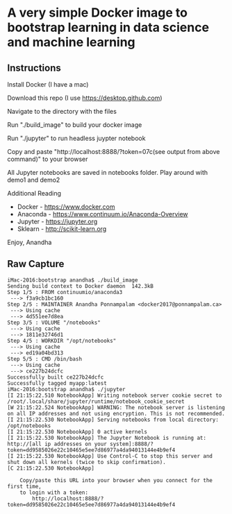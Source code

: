 # A very simple Docker image to bootstrap learning in data science and machine learning

## Instructions

Install Docker (I have a mac)

Download this repo (I use https://desktop.github.com)

Navigate to the directory with the files

Run "./build_image" to build your docker image

Run "./jupyter" to run headless juypter notebook

Copy and paste "http://localhost:8888/?token=07c(see output from above command)" to your browser

All Jupyter notebooks are saved in notebooks folder. Play around with demo1 and demo2

Additional Reading
 - Docker   - https://www.docker.com
 - Anaconda - https://www.continuum.io/Anaconda-Overview
 - Jupyter  - https://jupyter.org
 - Sklearn  - http://scikit-learn.org

Enjoy, Anandha



## Raw Capture

```
iMac-2016:bootstrap anandha$ ./build_image 
Sending build context to Docker daemon  142.3kB
Step 1/5 : FROM continuumio/anaconda3
 ---> f3a9cb1bc160
Step 2/5 : MAINTAINER Anandha Ponnampalam <docker2017@ponnampalam.ca>
 ---> Using cache
 ---> 4d551ee7d8ea
Step 3/5 : VOLUME "/notebooks"
 ---> Using cache
 ---> 1811e32746d1
Step 4/5 : WORKDIR "/opt/notebooks"
 ---> Using cache
 ---> ed19a04bd313
Step 5/5 : CMD /bin/bash
 ---> Using cache
 ---> ce227b24dcfc
Successfully built ce227b24dcfc
Successfully tagged myapp:latest
iMac-2016:bootstrap anandha$ ./jupyter 
[I 21:15:22.510 NotebookApp] Writing notebook server cookie secret to /root/.local/share/jupyter/runtime/notebook_cookie_secret
[W 21:15:22.524 NotebookApp] WARNING: The notebook server is listening on all IP addresses and not using encryption. This is not recommended.
[I 21:15:22.530 NotebookApp] Serving notebooks from local directory: /opt/notebooks
[I 21:15:22.530 NotebookApp] 0 active kernels 
[I 21:15:22.530 NotebookApp] The Jupyter Notebook is running at: http://[all ip addresses on your system]:8888/?token=dd9585026e22c10465e5ee7d86977a4da94013144e4b9ef4
[I 21:15:22.530 NotebookApp] Use Control-C to stop this server and shut down all kernels (twice to skip confirmation).
[C 21:15:22.530 NotebookApp] 
    
    Copy/paste this URL into your browser when you connect for the first time,
    to login with a token:
        http://localhost:8888/?token=dd9585026e22c10465e5ee7d86977a4da94013144e4b9ef4
        
``` 
